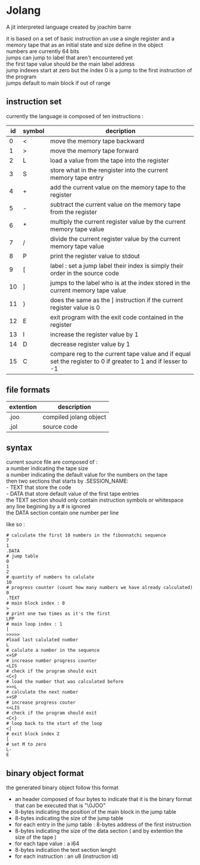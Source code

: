 # Jolang

A jit interpreted language created by joachim barre

it is based on a set of basic instruction an use a single register and a memory tape that as an initial state and size define in the object<br> 
numbers are currently 64 bits<br>
jumps can jump to label that aren't encountered yet<br>
the first tape value should be the main label address<br>
jump indexes start at zero but the index 0 is a jump to the first instruction of the program<br>
jumps default to main block if out of range<br>

## instruction set

currently the language is composed of ten instructions :

| id | symbol | decription                                                                                                   |
| -- | --     | --                                                                                                           |                         
| 0  | <      | move the memory tape backward                                                                                |
| 1  | >      | move the memory tape forward                                                                                 |
| 2  | L      | load a value from the tape into the register                                                                 |
| 3  | S      | store what in the rengister into the current memory tape entry                                               |
| 4  | +      | add the current value on the memory tape to the register                                                     |
| 5  | -      | subtract the current value on the memory tape from the register                                              |
| 6  | *      | multiply the current register value by the current memory tape value                                         |
| 7  | /      | divide the current register value by the current memory tape value                                           |
| 8  | P      | print the register value to stdout                                                                           |
| 9  | [      | label : set a jump label their index is simply their order in the source code                                | 
| 10 | ]      | jumps to the label who is at the index stored in the current memory tape value                               |
| 11 | }      | does the same as the ] instruction if the current register value is 0                                        |
| 12 | E      | exit program with the exit code contained in the register                                                    |
| 13 | I      | increase the register value by 1                                                                             |
| 14 | D      | decrease register value by 1                                                                                 |
| 15 | C      | compare reg to the current tape value and if equal set the register to 0 if greater to 1 and if lesser to -1 |

## file formats

| extention | description            |
| --        | --                     |
| .joo      | compiled jolang object |
| .jol      | source code            |

## syntax

current source file are composed of :<br> 
a number indicating the tape size<br>
a number indicating the default value for the numbers on the tape<br>
then two sections that starts by .SESSION_NAME:<br>
    - TEXT that store the code<br>
    - DATA that store default value of the first tape entries<br>
the TEXT section should only contain instruction symbols or whitespace<br>
any line begining by a # is ignored<br>
the DATA section contain one number per line<br> 

like so : 
```
# calculate the first 10 numbers in the fibonnatchi sequence
7
1
.DATA
# jump table
0
1
2
# quantity of numbers to calulate
10
# progress counter (count how many numbers we have already calculated)
0
.TEXT
# main block index : 0 
>
# print one two times as it's the first 
LPP
# main loop index : 1
[
>>>>>
#load last calulated number
L 
# calulate a number in the sequence
<+SP
# increase number progress counter
<LIS
# check if the program should exit
<C<}
# load the number that was calculated before
>>>L
# calculate the next number
>+SP
# increase progress couter
<<LIS
# check if the program should exit
<C<}
# loop back to the start of the loop
<]
# exit block index 2
[
# set M to zero
L-
E
```

## binary object format

the generated binary object follow this format

- an header composed of four bytes to indicate that it is the binary format that can be executed that is "\0JOO"
- 8-bytes indicating the position of the main block in the jump table
- 8-bytes indicating the size of the jump table
- for each entry in the jump table : 8-bytes address of the first instruction
- 8-bytes indicating the size of the data section ( and by extention the size of the tape )
- for each tape value : a i64
- 8-bytes indication the text section lenght
- for each instruction : an u8 (instruction id)

